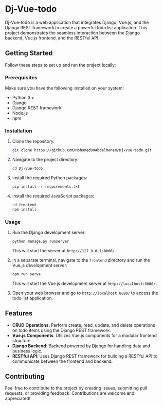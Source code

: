 # Dj-Vue-todo

Dj-Vue-todo is a web application that integrates Django, Vue.js, and the Django REST framework to create a powerful todo list application. This project demonstrates the seamless interaction between the Django backend, Vue.js frontend, and the RESTful API.

## Getting Started

Follow these steps to set up and run the project locally:

### Prerequisites

Make sure you have the following installed on your system:

- Python 3.x
- Django
- Django REST framework
- Node.js
- npm

### Installation

1. Clone the repository:

    ```bash
    git clone https://github.com/Mohamed00Abdelmonem/Dj-Vue-todo.git
    ```

2. Navigate to the project directory:

    ```bash
    cd Dj-Vue-todo
    ```

3. Install the required Python packages:

    ```bash
    pip install -r requirements.txt
    ```

4. Install the required JavaScript packages:

    ```bash
    cd frontend
    npm install
    ```

### Usage

1. Run the Django development server:

    ```bash
    python manage.py runserver
    ```

   This will start the server at `http://127.0.0.1:8000/`.

2. In a separate terminal, navigate to the `frontend` directory and run the Vue.js development server:

    ```bash
    npm run serve
    ```

   This will start the Vue.js development server at `http://localhost:8080/`.

3. Open your web browser and go to `http://localhost:8080/` to access the todo list application.

## Features

- **CRUD Operations**: Perform create, read, update, and delete operations on todo items using the Django REST framework.
- **Vue.js Components**: Utilizes Vue.js components for a modular frontend structure.
- **Django Backend**: Backend powered by Django for handling data and business logic.
- **RESTful API**: Uses Django REST framework for building a RESTful API to communicate between the frontend and backend.

## Contributing

Feel free to contribute to the project by creating issues, submitting pull requests, or providing feedback. Contributions are welcome and appreciated!
